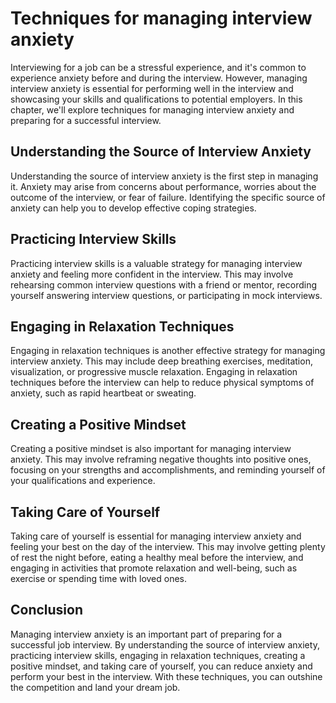 Techniques for managing interview anxiety
=================================================================================

Interviewing for a job can be a stressful experience, and it's common to experience anxiety before and during the interview. However, managing interview anxiety is essential for performing well in the interview and showcasing your skills and qualifications to potential employers. In this chapter, we'll explore techniques for managing interview anxiety and preparing for a successful interview.

Understanding the Source of Interview Anxiety
---------------------------------------------

Understanding the source of interview anxiety is the first step in managing it. Anxiety may arise from concerns about performance, worries about the outcome of the interview, or fear of failure. Identifying the specific source of anxiety can help you to develop effective coping strategies.

Practicing Interview Skills
---------------------------

Practicing interview skills is a valuable strategy for managing interview anxiety and feeling more confident in the interview. This may involve rehearsing common interview questions with a friend or mentor, recording yourself answering interview questions, or participating in mock interviews.

Engaging in Relaxation Techniques
---------------------------------

Engaging in relaxation techniques is another effective strategy for managing interview anxiety. This may include deep breathing exercises, meditation, visualization, or progressive muscle relaxation. Engaging in relaxation techniques before the interview can help to reduce physical symptoms of anxiety, such as rapid heartbeat or sweating.

Creating a Positive Mindset
---------------------------

Creating a positive mindset is also important for managing interview anxiety. This may involve reframing negative thoughts into positive ones, focusing on your strengths and accomplishments, and reminding yourself of your qualifications and experience.

Taking Care of Yourself
-----------------------

Taking care of yourself is essential for managing interview anxiety and feeling your best on the day of the interview. This may involve getting plenty of rest the night before, eating a healthy meal before the interview, and engaging in activities that promote relaxation and well-being, such as exercise or spending time with loved ones.

Conclusion
----------

Managing interview anxiety is an important part of preparing for a successful job interview. By understanding the source of interview anxiety, practicing interview skills, engaging in relaxation techniques, creating a positive mindset, and taking care of yourself, you can reduce anxiety and perform your best in the interview. With these techniques, you can outshine the competition and land your dream job.
